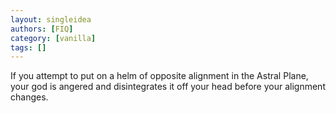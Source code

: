 ```yaml
---
layout: singleidea
authors: [FIQ]
category: [vanilla]
tags: []
---
```

If you attempt to put on a helm of opposite alignment in the Astral Plane, your god is angered and disintegrates it off your head before your alignment changes.
